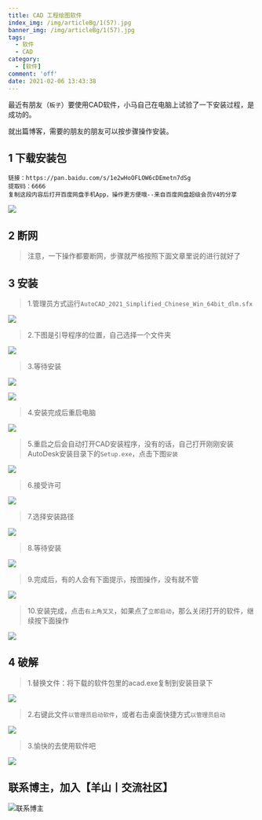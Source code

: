 ```yaml
---
title: CAD 工程绘图软件
index_img: /img/articleBg/1(57).jpg
banner_img: /img/articleBg/1(57).jpg
tags:
  - 软件
  - CAD
category:
  - [软件]
comment: 'off'
date: 2021-02-06 13:43:38
---
```


最近有朋友（`板子`）要使用CAD软件，小马自己在电脑上试验了一下安装过程，是成功的。

就出篇博客，需要的朋友的朋友可以按步骤操作安装。

<!-- more -->

## 1 下载安装包

```
链接：https://pan.baidu.com/s/1e2wHoOFLOW6cDEmetn7dSg 
提取码：6666 
复制这段内容后打开百度网盘手机App，操作更方便哦--来自百度网盘超级会员V4的分享
```

![](/img/articleContent/CAD/0.png)


## 2 断网

> 注意，一下操作都要断网，步骤就严格按照下面文章里说的进行就好了

## 3 安装

> 1.管理员方式运行`AutoCAD_2021_Simplified_Chinese_Win_64bit_dlm.sfx`

![](/img/articleContent/CAD/01.png)

> 2.下图是引导程序的位置，自己选择一个文件夹

![](/img/articleContent/CAD/1.png)

> 3.等待安装

![](/img/articleContent/CAD/2.png)

![](/img/articleContent/CAD/3.png)

> 4.安装完成后重启电脑

![](/img/articleContent/CAD/4.png)

> 5.重启之后会自动打开CAD安装程序，没有的话，自己打开刚刚安装AutoDesk安装目录下的`Setup.exe`，点击下图`安装`

![](/img/articleContent/CAD/5.png)

> 6.接受许可

![](/img/articleContent/CAD/6.png)

> 7.选择安装路径

![](/img/articleContent/CAD/7.png)

> 8.等待安装

![](/img/articleContent/CAD/8.png)

> 9.完成后，有的人会有下面提示，按图操作，没有就不管

![](/img/articleContent/CAD/9.png)

> 10.安装完成，点击`右上角叉叉`，如果点了`立即启动`，那么关闭打开的软件，继续按下面操作

![](/img/articleContent/CAD/10.png)

## 4 破解

> 1.替换文件：将下载的软件包里的acad.exe复制到安装目录下

![](/img/articleContent/CAD/11.png)

> 2.右键此文件`以管理员启动软件`，或者右击桌面快捷方式`以管理员启动`

![](/img/articleContent/CAD/12.png)

> 3.愉快的去使用软件吧

![](/img/articleContent/CAD/13.png)

## 联系博主，加入【羊山丨交流社区】
![联系博主](/img/icon/wechatFindMe.png)